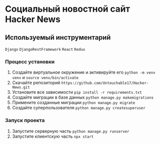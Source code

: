 # Cоциальный новостной сайт Hacker News

## Используемый инструментарий

<span>`Django`</span>
<span>`DjangoRestFramework`</span>
<span>`React`</span>
<span>`Redux`</span>

### Процесс установки

1. Создайте виртуальное окружение и активируйте его `python -m venv venv` и `source venv/bin/activate`
2. Скачайте репозиторий `https://github.com/Untouchable17/Hacker-News.git`
3. Установите все зависимости `pip install -r requirements.txt`
4. Создайте миграции в базе данных `python manage.py makemigrations`
5. Примените созданные миграции `python manage.py migrate`
6. Создайте суперпользователя `python manage.py createsuperuser`


### Запуск проекта

1. Запустите серверную часть `python manage.py runserver`
2. Запустите клиентскую часть `npx start`
